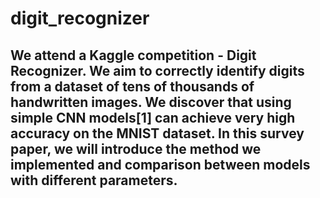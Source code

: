 # digit_recognizer
##  We attend a Kaggle competition - Digit Recognizer. We aim to correctly identify digits from a dataset of tens of thousands of handwritten images. We discover that using simple CNN models[1] can achieve very high accuracy on the MNIST dataset. In this survey paper, we will introduce the method we implemented and comparison between models with different parameters.
